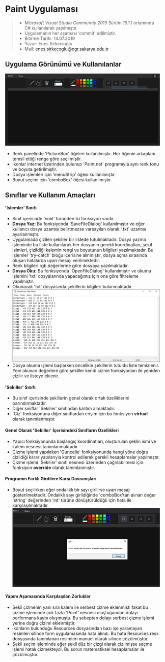 # Paint Uygulaması
> * _Microsoft Visual Studio Communtiy 2019
 Sürüm 16.1.1_ ortamında
 C# kullanılarak yapılmıştır.
> * Uygulamanın her aşaması 'commit' edilmiştir.
> * Bitirme Tarihi: 14.07.2019
> * Yazar: Enes Sirkecioğlu
> * Mail: enes.sirkecoglu@ogr.sakarya.edu.tr

## Uygulama Görünümü ve Kullanılanlar
 ![Resim](/Paint_Uygulamasi/Resources/pu_ss1.JPG)

* Renk panelinde 'PictureBox' öğeleri kullanılmıştır. Her öğenin arkaplanı temsil ettiği renge göre seçilmiştir.
* İkonlar internet üzerinden bulunup 'Paint.net' programıyla aynı renk tonu ve boyuta getirilmiştir.
* Dosya işlemleri için 'menuStrip' öğesi kullanılmıştır.
* Boyut seçimi için 'comboBox' öğesi kullanılmıştır.

## Sınıflar ve Kullanım Amaçları

#### 'Islemler' Sınıfı
* Sınıf içerisinde 'void' türünden iki fonksiyon vardır.
* **Dosya Yaz:** Bu fonksiyonda 'SaveFileDialog' kullanılmıştır ve eğer kullanıcı dosya uzantısı belirtmezse varsayılan olarak '.txt' uzantısı ayarlanmıştır. 
* Uygulamada çizilen şekiller bir listede tutulmaktadır. Dosya yazma işleminde bu liste kullanılarak her dosyanın gerekli koordinatları, şekil isimleri, çizildiği kalemin rengi ve boyutunun bilgileri yazılmaktadır. Bu işlemler 'try-catch' bloğu içerisine alınmıştır, dosya açma sırasında oluşan hatalarda uyarı mesajı verilmektedir.
* Renk bilgileri rgb değerlerine göre dosyaya yazılmaktadır.
* **Dosya Oku:** Bu fonksiyonda 'OpenFileDialog' kullanılmıştır ve okuma işlemini 'txt' dosyalarında yapacağımız için ona göre filtreleme yapılmıştır.
* Okunacak 'txt' dosyasında şekillerin bilgileri bulunmaktadır.
![Resim](/Paint_Uygulamasi/Resources/pu_ss2.JPG)
* Dosya okuma işlemi başlarken öncelikle şekillerin tutuldu liste temizlenir. Yeni okunan değerlere göre şekiller kendi cizme fonksiyonları ile yeniden çizilir ve listeye eklenir.


#### 'Sekiller' Sınıfı
* Bu sınıf içerisinde şekillerin genel olarak ortak özelliklerini barındırmaktadır.
* Diğer sınıflar 'Sekiller' sınıfından kalıtım almaktadır.
* 'Ciz' fonksiyonuna diğer sınıflardan erişim için bu fonksiyon **virtual** olarak tanımlanmıştır.

#### Genel Olarak 'Sekiller' İçerisindeki Sınıfların Özellikleri
* Yapıcı fonksiyonunda başlangıç koordinatları, oluşturulan şeklin ismi ve kalem nesnesi tanımlanmaktadır.
* Çizme işlemi yapılırken 'Guncelle' fonksiyonunda  hangi yöne doğru çizildiği karar yapılarıyla kontrol edilerek gerekli hesaplamalar yapılmıştır.
* Çizme işlemi 'Sekiller' sınıfı nesnesi üzerinden çağrılabilmesi için fonksiyon **override** olarak tanımlanmıştır.

#### Programın Farklı Girdilere Karşı Davranışları
* Boyut seçilirken eğer ondalıklı bir sayı girilirse uyarı mesajı gösterilmektedir. Ondalıklı sayı girildiğinde 'comboBox'tan alınan değer 'string' değerinden 'int' türüne dönüştürüldüğü için hata ile karşılaşılmaktadır.
![Resim](Paint_Uygulamasi/Resources/pu_ss3.JPG)

#### Yapım Aşamasında Karşılaşılan Zorluklar
* Şekil çizmenin yanı sıra kalem ile serbest çizme eklenmişti fakat bu çizme işleminde çok fazla 'Point' nesnesi oluştuğundan dolayı performans kaybı oluşmuştu. Bu sebepten dolayı serbest çizme işlemi yerine doğru çizimi eklenmiştir.
* ikonların bulunduğu Resources dosyasından bazı işe yaramayan resimleri silince form uygulamasında hata alındı. Bu hata Resources.resx dosyasında tanımlanan resimleri manuel olarak silince çözülmüştür.
* Şekil seçim işleminde eğer şekil düz bir çizgi olarak çizilmişse seçme işlemi hatalı çizmekteydi. Bu sorun matematiksel hesaplamalar ile çözülmüştür.
